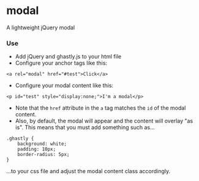 # modal

A lightweight jQuery modal

### Use

* Add jQuery and ghastly.js to your html file
* Configure your anchor tags like this:

```
<a rel="modal" href="#test">Click</a>
```

* Configure your modal content like this:

```
<p id="test" style="display:none;">I'm a modal</p>
```

* Note that the `href` attribute in the `a` tag matches the `id` of the modal content.
* Also, by default, the modal will appear and the content will overlay "as is". This means that you must add something such as...

```
.ghastly {
    background: white;
    padding: 10px;
    border-radius: 5px;
}
```

...to your css file and adjust the modal content class accordingly.
